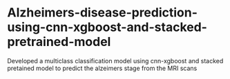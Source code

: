 # Alzheimers-disease-prediction-using-cnn-xgboost-and-stacked-pretrained-model
Developed a multiclass classification model using cnn-xgboost and stacked pretained model to predict the alzeimers stage from the MRI scans
